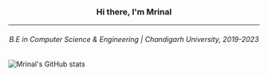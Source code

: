 
  <h3 align="center">Hi there, I'm Mrinal</h3>
  <hr>
 <h6 align="center">B.E in Computer Science & Engineering | Chandigarh University, 2019-2023 </h6>
</p>

![Mrinal's GitHub stats](https://github-readme-stats.vercel.app/api?username=mrinalmayank7&show_icons=true)

